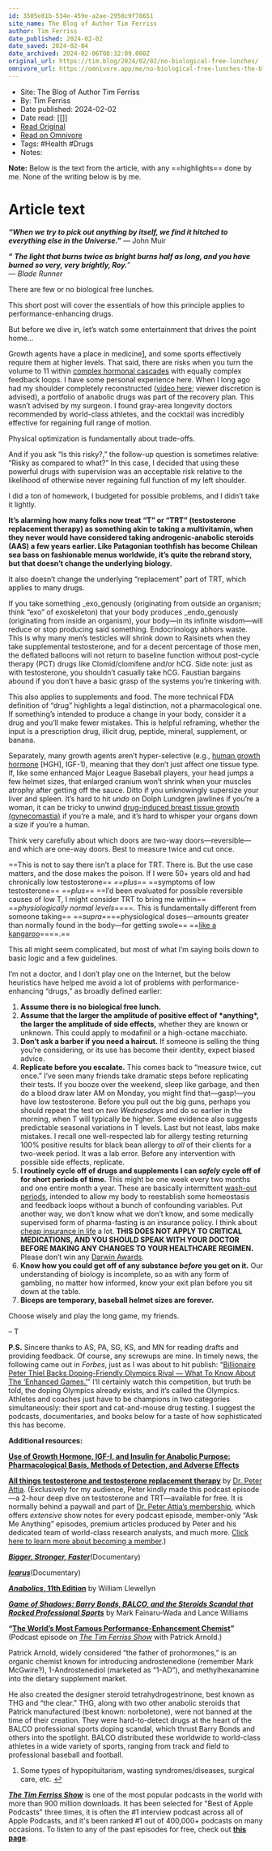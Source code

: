 ```yaml
---
id: 3505e81b-534e-459e-a2ae-2958c9f78651
site_name: The Blog of Author Tim Ferriss
author: Tim Ferriss
date_published: 2024-02-02
date_saved: 2024-02-04
date_archived: 2024-02-06T08:32:09.000Z
original_url: https://tim.blog/2024/02/02/no-biological-free-lunches/
omnivore_url: https://omnivore.app/me/no-biological-free-lunches-the-blog-of-author-tim-ferriss-18d7337b7ca
---
```


 - Site: The Blog of Author Tim Ferriss
 - By: Tim Ferriss
 - Date published: 2024-02-02
 - Date read: [[]]
 - [Read Original](https://tim.blog/2024/02/02/no-biological-free-lunches/)
 - [Read on Omnivore](https://omnivore.app/me/no-biological-free-lunches-the-blog-of-author-tim-ferriss-18d7337b7ca)
 - Tags:  #Health  #Drugs 
 - Notes: 

**Note:** Below is the text from the article, with any ==highlights== done by me. None of the writing below is by me.

# Article text
_**“When we try to pick out anything by itself, we find it hitched to everything else in the Universe.”**_ 
— John Muir

**“** _**The light that burns twice as bright burns half as long, and you have burned so very, very brightly, Roy.**_”  
— _Blade Runner_

There are few or no biological free lunches. 

This short post will cover the essentials of how this principle applies to performance-enhancing drugs.

But before we dive in, let’s watch some entertainment that drives the point home…

Growth agents have a place in medicine[1](#0a0b1747-60e5-43de-8edd-bd7630a1378b), and some sports effectively require them at higher levels. That said, there are risks when you turn the volume to 11 within [complex hormonal cascades](https://www.degruyter.com/document/doi/10.1351/pac200274060881/pdf) with equally complex feedback loops. I have some personal experience here. When I long ago had my shoulder completely reconstructed ([video here](https://www.youtube.com/watch?v=uHIgrFsuX0g); viewer discretion is advised), a portfolio of anabolic drugs was part of the recovery plan. This wasn’t advised by my surgeon. I found gray-area longevity doctors recommended by world-class athletes, and the cocktail was incredibly effective for regaining full range of motion.

Physical optimization is fundamentally about trade-offs.

And if you ask “Is this risky?,” the follow-up question is sometimes relative: “Risky as compared to what?” In this case, I decided that using these powerful drugs with supervision was an acceptable risk relative to the likelihood of otherwise never regaining full function of my left shoulder.

I did a ton of homework, I budgeted for possible problems, and I didn’t take it lightly.

**It’s alarming how many folks now treat “T” or “TRT” (testosterone replacement therapy) as something akin to taking a multivitamin, when they never would have considered taking androgenic-anabolic steroids (AAS) a few years earlier. Like Patagonian toothfish has become Chilean sea bass on fashionable menus worldwide, it’s quite the rebrand story, but that doesn’t change the underlying biology.**

It also doesn’t change the underlying “replacement” part of TRT, which applies to many drugs.

If you take something _exo_genously (originating from outside an organism; think “exo” of exoskeleton) that your body produces _endo_genously (originating from inside an organism), your body—in its infinite wisdom—will reduce or stop producing said something. Endocrinology abhors waste. This is why many men’s testicles will shrink down to Raisinets when they take supplemental testosterone, and for a decent percentage of those men, the deflated balloons will not return to baseline function without post-cycle therapy (PCT) drugs like Clomid/clomifene and/or hCG. Side note: just as with testosterone, you shouldn’t casually take hCG. Faustian bargains abound if you don’t have a basic grasp of the systems you’re tinkering with.

This also applies to supplements and food. The more technical FDA definition of “drug” highlights a legal distinction, not a pharmacological one. If something’s intended to produce a change in your body, consider it a drug and you’ll make fewer mistakes. This is helpful reframing, whether the input is a prescription drug, illicit drug, peptide, mineral, supplement, or banana.

Separately, many growth agents aren’t hyper-selective (e.g., [human growth hormone](https://my.clevelandclinic.org/health/articles/23309-human-growth-hormone-hgh) \[HGH\], IGF-1), meaning that they don’t just affect one tissue type. If, like some enhanced Major League Baseball players, your head jumps a few helmet sizes, that enlarged cranium won’t shrink when your muscles atrophy after getting off the sauce. Ditto if you unknowingly supersize your liver and spleen. It’s hard to hit _undo_ on Dolph Lundgren jawlines if you’re a woman, it can be tricky to unwind [drug-induced breast tissue growth (gynecomastia)](https://en.wikipedia.org/wiki/Gynecomastia#Drugs) if you’re a male, and it’s hard to whisper your organs down a size if you’re a human.

Think very carefully about which doors are two-way doors—reversible—and which are one-way doors. Best to measure twice and cut once.

==This is not to say there isn’t a place for TRT. There is. But the use case matters, and the dose makes the poison. If I were 50+ years old and had chronically low testosterone== _==plus==_ ==symptoms of low testosterone== _==plus==_ ==I’d been evaluated for possible reversible causes of low T, I might consider TRT to bring me within== _==physiologically normal levels==_==. This is fundamentally different from someone taking== _==supra==_==physiological doses—amounts greater than normally found in the body—for getting swole== ==[like a kangaroo](https://149346886.v2.pressablecdn.com/wp-content/uploads/2024/02/Kangaroo.webp)====.==

This all might seem complicated, but most of what I’m saying boils down to basic logic and a few guidelines. 

I’m not a doctor, and I don’t play one on the Internet, but the below heuristics have helped me avoid a lot of problems with performance-enhancing “drugs,” as broadly defined earlier:

1. **Assume there is no biological free lunch.**
2. **Assume that the larger the amplitude of positive effect of \*anything\*, the larger the amplitude of side effects,** whether they are known or unknown. This could apply to modafinil or a high-octane macchiato.
3. **Don’t ask a barber if you need a haircut.** If someone is selling the thing you’re considering, or its use has become their identity, expect biased advice.
4. **Replicate before you escalate.** This comes back to “measure twice, cut once.” I’ve seen many friends take dramatic steps before replicating their tests. If you booze over the weekend, sleep like garbage, and then do a blood draw later AM on Monday, you might find that—gasp!—you have low testosterone. Before you pull out the big guns, perhaps you should repeat the test on _two_ _Wednesdays_ and do so earlier in the morning, when T will typically be higher. Some evidence also suggests predictable seasonal variations in T levels. Last but not least, labs make mistakes. I recall one well-respected lab for allergy testing returning 100% positive results for black bean allergy to _all_ of their clients for a two-week period. It was a lab error. Before any intervention with possible side effects, replicate.
5. **I routinely cycle off of drugs and supplements I can _safely_ cycle off of for short periods of time.** This might be one week every two months and one entire month a year. These are basically intermittent [wash-out periods](https://dictionary.apa.org/wash-out-period), intended to allow my body to reestablish some homeostasis and feedback loops without a bunch of confounding variables. Put another way, we don’t know what we don’t know, and some medically supervised form of pharma-fasting is an insurance policy. I think about [cheap insurance in life](https://tim.blog/2020/02/14/some-thoughts-on-coronaviruses-and-seatbelts/#content) a lot. **THIS DOES NOT APPLY TO CRITICAL MEDICATIONS, AND YOU SHOULD SPEAK WITH YOUR DOCTOR BEFORE MAKING ANY CHANGES TO YOUR HEALTHCARE REGIMEN.** Please don’t win any [Darwin Awards](https://darwinawards.com/).
6. **Know how you could get off of any substance _before_ you get on it.** Our understanding of biology is incomplete, so as with any form of gambling, no matter how informed, know your exit plan before you sit down at the table.
7. **Biceps are temporary, baseball helmet sizes are forever.**

Choose wisely and play the long game, my friends.

– T

**P.S.** Sincere thanks to AS, PA, SG, KS, and MN for reading drafts and providing feedback. Of course, any screwups are mine. In timely news, the following came out in _Forbes_, just as I was about to hit publish: “[Billionaire Peter Thiel Backs Doping-Friendly Olympics Rival — What To Know About The ‘Enhanced Games.’](https://www.forbes.com/sites/roberthart/2024/01/31/billionaire-peter-thiel-backs-doping-friendly-olympics-rival---what-to-know-about-the-enhanced-games/amp/)” I’ll certainly watch this competition, but truth be told, the doping Olympics already exists, and it’s called the Olympics. Athletes and coaches just have to be champions in two categories simultaneously: their sport and cat-and-mouse drug testing. I suggest the podcasts, documentaries, and books below for a taste of how sophisticated this has become.

**Additional resources:**

[**Use of Growth Hormone, IGF-I, and Insulin for Anabolic Purpose: Pharmacological Basis, Methods of Detection, and Adverse Effects**](https://www.ncbi.nlm.nih.gov/pmc/articles/PMC5723243/)

[**All things testosterone and testosterone replacement therapy**](https://peterattiamd.com/preview-ama-28-all-things-testosterone-and-testosterone-replacement-therapy/) by [Dr. Peter Attia](https://tim.blog/2023/03/14/peter-attia-outlive/#content). (Exclusively for my audience, Peter kindly made this podcast episode—a 2-hour deep dive on testosterone and TRT—available for free. It is normally behind a paywall and part of [Dr. Peter Attia’s membership](https://peterattiamd.com/subscribe/), which offers _extensive_ show notes for every podcast episode, member-only “Ask Me Anything” episodes, premium articles produced by Peter and his dedicated team of world-class research analysts, and much more. [Click here to learn more about becoming a member](https://peterattiamd.com/subscribe/).)

[**_Bigger, Stronger, Faster_**](https://www.amazon.com/Bigger-Stronger-Faster-Chris-Bell/dp/B001LYV6K2?tag=offsitoftimfe-20)(Documentary) 

[**_Icarus_**](https://www.netflix.com/title/80168079)(Documentary)

[**_Anabolics_, 11th Edition**](https://www.amazon.com/ANABOLICS-11th-William-Llewellyn/dp/0999062107?tag=offsitoftimfe-20) by William Llewellyn

_**[Game of Shadows: Barry Bonds, BALCO, and the Steroids Scandal that Rocked Professional Sports](https://www.amazon.com/Game-Shadows-Steroids-Scandal-Professional/dp/1592401996/?tag=offsitoftimfe-20)**_ by Mark Fainaru-Wada and Lance Williams

**“**[**The World’s Most Famous Performance-Enhancement Chemist**](https://tim.blog/2016/03/02/patrick-arnold/#content)**”** (Podcast episode on _[The Tim Ferriss Show](http://tim.blog/podcast/#content)_ with Patrick Arnold.)

Patrick Arnold, widely considered “the father of prohormones,” is an organic chemist known for introducing androstenedione (remember Mark McGwire?), 1-Androstenediol (marketed as “1-AD”), and methylhexanamine into the dietary supplement market.

He also created the designer steroid tetrahydrogestrinone, best known as THG and “the clear.” THG, along with two other anabolic steroids that Patrick manufactured (best known: norboletone), were not banned at the time of their creation. They were hard-to-detect drugs at the heart of the BALCO professional sports doping scandal, which thrust Barry Bonds and others into the spotlight. BALCO distributed these worldwide to world-class athletes in a wide variety of sports, ranging from track and field to professional baseball and football.

1. Some types of hypopituitarism, wasting syndromes/diseases, surgical care, etc. [↩︎](#0a0b1747-60e5-43de-8edd-bd7630a1378b-link)

_[**The Tim Ferriss Show**](https://tim.blog/podcast)_ is one of the most popular podcasts in the world with more than 900 million downloads. It has been selected for "Best of Apple Podcasts" three times, it is often the #1 interview podcast across all of Apple Podcasts, and it's been ranked #1 out of 400,000+ podcasts on many occasions. To listen to any of the past episodes for free, check out **[this page](https://tim.blog/podcast)**.


